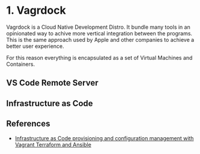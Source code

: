 # 1. Vagrdock

Vagrdock is a Cloud Native Development Distro. It bundle many tools in an opinionated way to achive more vertical integration between the programs. This is the same approach used by Apple and other companies to achieve a better user experience.

For this reason everything is encapsulated as a set of Virtual Machines and Containers.

## VS Code Remote Server

## Infrastructure as Code

## References

* [Infrastructure as Code provisioning and configuration management with Vagrant Terraform and Ansible](https://www.mugo.ca/Blog/Infrastructure-as-Code-provisioning-and-configuration-management-with-Vagrant-Terraform-and-Ansible)
